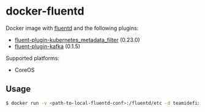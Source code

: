 # docker-fluentd

Docker image with [fluentd](http://www.fluentd.org/) and the following plugins:

* [fluent-plugin-kubernetes_metadata_filter](https://rubygems.org/gems/fluent-plugin-kubernetes_metadata_filter/versions/0.23.0) (0.23.0)
* [fluent-plugin-kafka](https://rubygems.org/gems/fluent-plugin-kafka/versions/0.1.5) (0.1.5)

Supported platforms:

* CoreOS

## Usage

```bash
$ docker run -v <path-to-local-fluentd-conf>:/fluentd/etc -d teamidefix/fluentd
```

